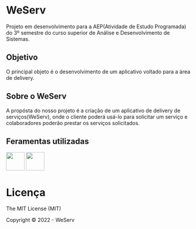 # WeServ
Projeto em desenvolvimento para a AEP(Atividade de Estudo Programada) do 3º semestre do curso superior de Análise e Desenvolvimento de Sistemas.

## Objetivo 
O principal objeto é o desenvolvimento de um aplicativo voltado para a área de delivery.

## Sobre o WeServ
A propósta do nosso projeto é a criação de um aplicativo de delivery de serviços(WeServ), onde o cliente poderá usá-lo para solicitar um serviço e colaboradores poderão prestar os serviços solicitados.

## Feramentas utilizadas

<img width="50px" src="https://user-images.githubusercontent.com/77304506/175615822-fe0e19db-04b1-4009-b5ba-23f486103366.svg"></img>
<img width="50px" src="https://user-images.githubusercontent.com/77304506/175616071-b625929d-e473-49ee-bd0f-652b408e2879.svg"></img>

# Licença
The MIT License (MIT)

Copyright ©️ 2022 - WeServ
